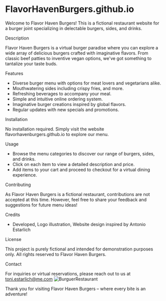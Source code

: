 # FlavorHavenBurgers.github.io
Welcome to Flavor Haven Burgers! This is a fictional restaurant website for a burger joint specializing in delectable burgers, sides, and drinks.

Description

Flavor Haven Burgers is a virtual burger paradise where you can explore a wide array of delicious burgers crafted with imaginative flavors. From classic beef patties to inventive vegan options, we've got something to tantalize your taste buds.

Features

- Diverse burger menu with options for meat lovers and vegetarians alike.
- Mouthwatering sides including crispy fries, and more.
- Refreshing beverages to accompany your meal.
- Simple and intuitive online ordering system.
- Imaginative burger creations inspired by global flavors.
- Regular updates with new specials and promotions.

Installation

No installation required. Simply visit the website flavorhavenburgers.github.io to explore our menu.

Usage

- Browse the menu categories to discover our range of burgers, sides, and drinks.
- Click on each item to view a detailed description and price.
- Add items to your cart and proceed to checkout for a virtual dining experience.

Contributing

As Flavor Haven Burgers is a fictional restaurant, contributions are not accepted at this time. However, feel free to share your feedback and suggestions for future menu ideas!

Credits

- Developed, Logo illustration, Website design inspired by Antonio Estarlich

License

This project is purely fictional and intended for demonstration purposes only. All rights reserved to Flavor Haven Burgers.

Contact

For inquiries or virtual reservations, please reach out to us at toni.estarlich@me.com
![BurguerRestaurant](https://github.com/ToniEstarlich/FlavorHavenBurgers.github.io/assets/110102891/36ad3d1a-7078-422b-bfbe-0479acc4c76c)

Thank you for visiting Flavor Haven Burgers – where every bite is an adventure!
